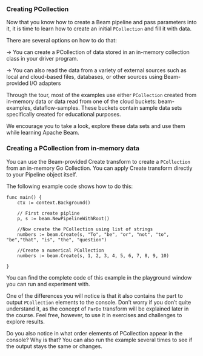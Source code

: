 <!--
Licensed under the Apache License, Version 2.0 (the "License");
you may not use this file except in compliance with the License.
You may obtain a copy of the License at

http://www.apache.org/licenses/LICENSE-2.0

Unless required by applicable law or agreed to in writing, software
distributed under the License is distributed on an "AS IS" BASIS,
WITHOUT WARRANTIES OR CONDITIONS OF ANY KIND, either express or implied.
See the License for the specific language governing permissions and
limitations under the License.
-->
### Creating PCollection

Now that you know how to create a Beam pipeline and pass parameters into it, it is time to learn how to create an initial `PCollection` and fill it with data.

There are several options on how to do that:

&#8594; You can create a PCollection of data stored in an in-memory collection class in your driver program.

&#8594; You can also read the data from a variety of external sources such as local and cloud-based files, databases, or other sources using Beam-provided I/O adapters

Through the tour, most of the examples use either `PCollection` created from in-memory data or data read from one of the cloud buckets: beam-examples, dataflow-samples. These buckets contain sample data sets specifically created for educational purposes.

We encourage you to take a look, explore these data sets and use them while learning Apache Beam.

### Creating a PCollection from in-memory data

You can use the Beam-provided Create transform to create a `PCollection` from an in-memory Go Collection. You can apply Create transform directly to your Pipeline object itself.

The following example code shows how to do this:

```
func main() {
	ctx := context.Background()

    // First create pipline
	p, s := beam.NewPipelineWithRoot()

    //Now create the PCollection using list of strings
	numbers := beam.Create(s, "To", "be", "or", "not", "to", "be","that", "is", "the", "question")

    //Create a numerical PCollection
	numbers := beam.Create(s, 1, 2, 3, 4, 5, 6, 7, 8, 9, 10)

}
```

You can find the complete code of this example in the playground window you can run and experiment with.

One of the differences you will notice is that it also contains the part to output `PCollection` elements to the console. Don’t worry if you don’t quite understand it, as the concept of `ParDo` transform will be explained later in the course. Feel free, however, to use it in exercises and challenges to explore results.

Do you also notice in what order elements of PCollection appear in the console? Why is that? You can also run the example several times to see if the output stays the same or changes.